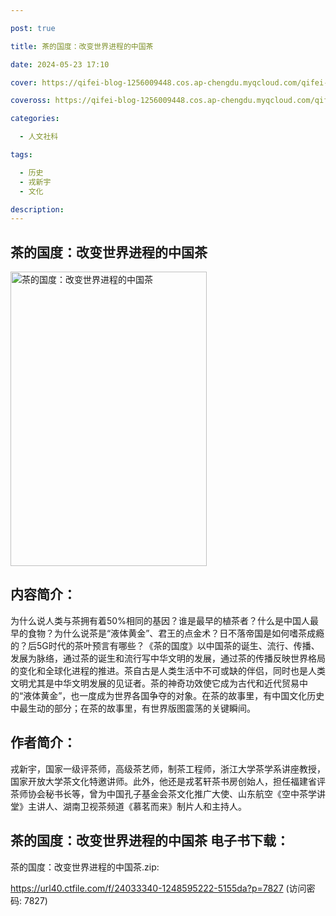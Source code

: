 ```yaml
---

post: true

title: 茶的国度：改变世界进程的中国茶

date: 2024-05-23 17:10

cover: https://qifei-blog-1256009448.cos.ap-chengdu.myqcloud.com/qifei-blog/6620ca4b0ea9cb1403d2dedd.jpg

coveross: https://qifei-blog-1256009448.cos.ap-chengdu.myqcloud.com/qifei-blog/6620ca4b0ea9cb1403d2dedd.jpg

categories:

  - 人文社科

tags:

  - 历史
  - 戎新宇
  - 文化

description:
---
```


## 茶的国度：改变世界进程的中国茶
<img alt=" 茶的国度：改变世界进程的中国茶" class="aligncenter loaded" data-was-processed="true" decoding="async" fetchpriority="high" height="471" src="https://qifei-blog-1256009448.cos.ap-chengdu.myqcloud.com/qifei-blog/6620ca4b0ea9cb1403d2dedd.jpg" style="cursor: zoom-in;" width="314"/>

## 内容简介：

为什么说人类与茶拥有着50%相同的基因？谁是最早的植茶者？什么是中国人最早的食物？为什么说茶是“液体黄金”、君王的点金术？日不落帝国是如何嗜茶成瘾的？后5G时代的茶叶预言有哪些？《茶的国度》以中国茶的诞生、流行、传播、发展为脉络，通过茶的诞生和流行写中华文明的发展，通过茶的传播反映世界格局的变化和全球化进程的推进。茶自古是人类生活中不可或缺的伴侣，同时也是人类文明尤其是中华文明发展的见证者。茶的神奇功效使它成为古代和近代贸易中的“液体黄金”，也一度成为世界各国争夺的对象。在茶的故事里，有中国文化历史中最生动的部分；在茶的故事里，有世界版图震荡的关键瞬间。

## 作者简介：

戎新宇，国家一级评茶师，高级茶艺师，制茶工程师，浙江大学茶学系讲座教授，国家开放大学茶文化特邀讲师。此外，他还是戎茗轩茶书房创始人，担任福建省评茶师协会秘书长等，曾为中国孔子基金会茶文化推广大使、山东航空《空中茶学讲堂》主讲人、湖南卫视茶频道《慕茗而来》制片人和主持人。

## 茶的国度：改变世界进程的中国茶 电子书下载：
茶的国度：改变世界进程的中国茶.zip: 

https://url40.ctfile.com/f/24033340-1248595222-5155da?p=7827 (访问密码: 7827)
